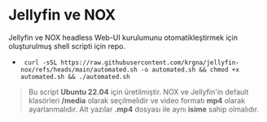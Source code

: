 # Jellyfin ve NOX 
Jellyfin ve NOX headless Web-UI kurulumunu otomatikleştirmek için oluşturulmuş shell scripti için repo.


* ```  curl -sSL https://raw.githubusercontent.com/krgna/jellyfin-nox/refs/heads/main/automated.sh -o automated.sh && chmod +x automated.sh && ./automated.sh ```

> Bu script **Ubuntu 22.04** için üretilmiştir.
> NOX ve Jellyfin'in default klasörleri **/media** olarak seçilmelidir ve video formatı **mp4** olarak ayarlanmalıdır.
> Alt yazılar **.mp4** dosyası ile aynı **isime** sahip olmalıdır.

